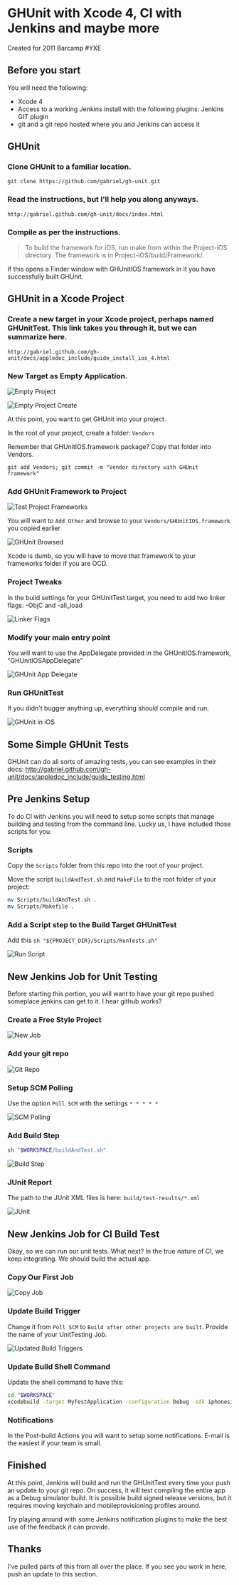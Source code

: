 GHUnit with Xcode 4, CI with Jenkins and maybe more
===================================================

Created for 2011 Barcamp #YXE

Before you start
----------------

You will need the following:

* Xcode 4
* Access to a working Jenkins install with the following plugins: Jenkins GIT plugin
* git and a git repo hosted where you and Jenkins can access it

GHUnit
------

### Clone GHUnit to a familiar location.

    git clone https://github.com/gabriel/gh-unit.git

### Read the instructions, but I'll help you along anyways.

    http://gabriel.github.com/gh-unit/docs/index.html

### Compile as per the instructions.

> To build the framework for iOS, run make from within the Project-iOS directory. The framework is in Project-iOS/build/Framework/.

If this opens a Finder window with GHUnitIOS.framework in it you have successfully built GHUnit.

GHUnit in a Xcode Project
-------------------------

### Create a new target in your Xcode project, perhaps named GHUnitTest. This link takes you through it, but we can summarize here.

    http://gabriel.github.com/gh-unit/docs/appledoc_include/guide_install_ios_4.html

### New Target as Empty Application.

![Empty Project](/interlock/barcampyxe-ios-ut-ci/raw/master/images/empty_project.png)

![Empty Project Create](/interlock/barcampyxe-ios-ut-ci/raw/master/images/empty_project_create.png)

At this point, you want to get GHUnit into your project.

In the root of your project, create a folder: ```Vendors```

Remember that GHUnitIOS.framework package? Copy that folder into Vendors.

    git add Vendors; git commit -m "Vendor directory with GHUnit framework"

### Add GHUnit Framework to Project

![Test Project Frameworks](/interlock/barcampyxe-ios-ut-ci/raw/master/images/project_frameworks.png)

You will want to ```Add Other``` and browse to your ```Vendors/GHUnitIOS.framework``` you copied earlier

![GHUnit Browsed]()

Xcode is dumb, so you will have to move that framework to your frameworks folder if you are OCD.

### Project Tweaks

In the build settings for your GHUnitTest target, you need to add two linker flags: -ObjC and -all_load

![Linker Flags](/interlock/barcampyxe-ios-ut-ci/raw/master/images/extra_linker_options.png)

### Modify your main entry point

You will want to use the AppDelegate provided in the GHUnitIOS.framework, "GHUnitIOSAppDelegate"

![GHUnit App Delegate](/interlock/barcampyxe-ios-ut-ci/raw/master/images/ghunit_app_delegate.png)

### Run GHUnitTest

If you didn't bugger anything up, everything should compile and run.

![GHUnit in iOS](/interlock/barcampyxe-ios-ut-ci/raw/master/images/ghunit_on_iphone.png)

Some Simple GHUnit Tests
------------------------

GHUnit can do all sorts of amazing tests, you can see examples in their docs: http://gabriel.github.com/gh-unit/docs/appledoc_include/guide_testing.html 


Pre Jenkins Setup
-----------------

To do CI with Jenkins you will need to setup some scripts that manage building and testing from the command line. Lucky us,
I have included those scripts for you.

### Scripts

Copy the ```Scripts``` folder from this repo into the root of your project.

Move the script ```buildAndTest.sh``` and ```MakeFile``` to the root folder of your project:

```sh
mv Scripts/buildAndTest.sh .
mv Scripts/Makefile .
```
### Add a Script step to the Build Target GHUnitTest

Add this ```sh "${PROJECT_DIR}/Scripts/RunTests.sh"```

![Run Script](/interlock/barcampyxe-ios-ut-ci/raw/master/images/run_script.png)



New Jenkins Job for Unit Testing
--------------------------------

Before starting this portion, you will want to have your git repo pushed someplace jenkins can get to it. I hear github works?

### Create a Free Style Project

![New Job](/interlock/barcampyxe-ios-ut-ci/raw/master/images/jenkins_new_job.png)

### Add your git repo

![Git Repo](/interlock/barcampyxe-ios-ut-ci/raw/master/images/jenkins_git.png)


### Setup SCM Polling

Use the option ```Poll SCM``` with the settings ```* * * * *```

![SCM Polling](/interlock/barcampyxe-ios-ut-ci/raw/master/images/jenkins_poll.png)

### Add Build Step

```sh
sh "$WORKSPACE/buildAndTest.sh"
```

![Build Step](/interlock/barcampyxe-ios-ut-ci/raw/master/images/jenkins_build_step.png)

### JUnit Report

The path to the JUnit XML files is here: ```build/test-results/*.xml```

![JUnit](/interlock/barcampyxe-ios-ut-ci/raw/master/images/jenkins_junit.png)

## New Jenkins Job for CI Build Test

Okay, so we can run our unit tests. What next? In the true nature of CI, we keep integrating.
We should build the actual app.

### Copy Our First Job

![Copy Job]()

### Update Build Trigger

Change it from ```Poll SCM``` to ```Build after other projects are built```. Provide the name of your UnitTesting Job.

![Updated Build Triggers]()

### Update Build Shell Command

Update the shell command to have this:
```sh
cd "$WORKSPACE"
xcodebuild -target MyTestApplication -configuration Debug -sdk iphonesimulator build
```

### Notifications

In the Post-build Actions you will want to setup some notifications. E-mail is the easiest if your team is small.


Finished
--------

At this point, Jenkins will build and run the GHUnitTest every time your push an update to your git repo.
On success, it will test compiling the entire app as a Debug simulator build. 
It is possible build signed release versions, but it requires moving keychain and mobileprovisioning profiles around.

 
Try playing around with some Jenkins notification plugins to make the best use of the feedback it can provide.

Thanks
------

I've pulled parts of this from all over the place. If you see you work in here, push an update to this section.
